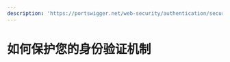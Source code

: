 ```yaml
---
description: 'https://portswigger.net/web-security/authentication/securing'
---
```


# 如何保护您的身份验证机制

